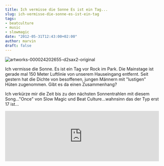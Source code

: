 ```yaml
---
title: Ich vermisse die Sonne Es ist ein Tag...
slug: ich-vermisse-die-sonne-es-ist-ein-tag
tags:
- beatculture
- music
- slowmagic
date: "2012-05-31T12:43:00+02:00"
author: marvin
draft: false
---
```

![artworks-000024202655-d2sax2-original](/images/artworks-000024202655-d2sax2-original.jpg)

Ich vermisse die Sonne. Es ist ein Tag vor Rock im Park. Die Mainstage
ist gerade mal 150 Meter Luftlinie von unserem Hauseingang entfernt.
Seit gestern hat die Dichte von besoffenen, jungen Männern mit
"lustigen" Hüten zugenommen. Gibt es da einen Zusammenhang?

Ich verkürze mir die Zeit bis zu den nächsten Sonnentrahlen mit diesem
Song..."Once" von Slow Magic und Beat Culture...wahnsinn das der Typ
erst 17 ist...

<iframe width="100%" height="166" scrolling="no" frameborder="no" src="http://w.soundcloud.com/player/?url=http%3A%2F%2Fapi.soundcloud.com%2Ftracks%2F48054934&amp;auto_play=false&amp;show_artwork=true&amp;color=3366cc"></iframe>